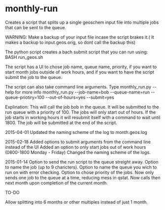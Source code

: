 monthly-run
===========

Creates a script that splits up a single geoschem input file into multiple jobs that can be sent to the queue.

WARNING: Make a backup of your input file incase the script brakes it.( It makes a backup to input.geos.orig, so dont call the backup this)

The python script creates a bach submit script that you can run using:
BASH run_geos.sh

The script has a UI to chose job name, queue name, priority, if you want to start month jobs outside of work hours, and if you want to have the script submit the job to the queue.

The script can also take command line arguments. Type monthly_run.py --help for more info
monthly_run.py --job-name=bob --queue-name=run --queue-priotiry=100 --out-of-hours=yes --submit=yes

Explination:
This will call the job bob in the queue. It will be submitted to the run queue with a priority of 100. The jobs will only start out of hours. If the job starts in working hours it will resubmit itself with a command to wait until 1800. The job will be submitted at the end of the script.


2015-04-01
Updated the naming scheme of the log to month.geos.log

2015-02-18
Added options to submit arguments from the command line instead of the UI
Added an option to only start jobs out of work hours (0800-1800 Monday - Friday)
Changed the naming scheme of the logs.

2015-01-14
Option to send the run script to the queue streight away.
Option to name the job (up to 9 charicters).
Option to name the queue you wich to run on with error checking.
Option to chose priority of the jobs.
Now only sends one job to the queue at a time, reducing mess in qstat. Now calls then next month upon completion of the current month.


TO-DO

Allow splitting into 6 months or other multiples instead of just 1 month.



